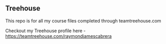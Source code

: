 ## Treehouse

This repo is for all my course files completed through teamtreehouse.com

Checkout my Treehouse profile here - https://teamtreehouse.com/raymondjamescabrera